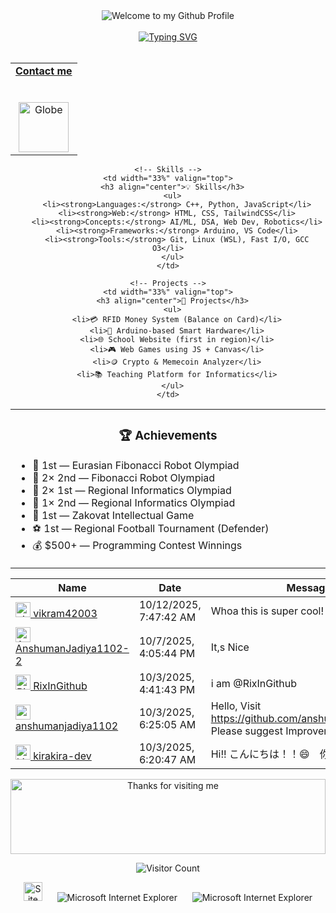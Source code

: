 <!-- "Hero" Header -->
<div align="center">
  <img src="https://github.com/BrunnerLivio/brunnerlivio/blob/master/images/welcome.png?raw=true" style="max-width: 100%;" alt="Welcome to my Github Profile" />
  <br />
  <br />
          <a href="https://git.io/typing-svg"><img src="https://readme-typing-svg.demolab.com?font=Fira+Code&pause=1000&width=435&lines=My+name+is+Muhammadrasul" alt="Typing SVG" /></a>
  <br />
  <br />

<!-- Social -->
<table width="100%" align="center">
<tr>
<td align="center">
  <a href="https://t.me/kari_move">
    <strong>Contact me</strong>
    <br /><br /><br />
      <img alt="Globe" height="80" src="https://i.ibb.co/8g0txKdn/globe.png">   
  </a>
</td>
</tr>
</table>

<table align="center">
  <tr>
    <!-- Achievements -->
    <td width="33%" valign="top">
      <h3 align="center">🏆 Achievements</h3>
      <ul>
        <li>🥇 1st — Eurasian Fibonacci Robot Olympiad</li>
        <li>🥈 2× 2nd — Fibonacci Robot Olympiad</li>
        <li>🥇 2× 1st — Regional Informatics Olympiad</li>
        <li>🥈 1× 2nd — Regional Informatics Olympiad</li>
        <li>🥇 1st — Zakovat Intellectual Game</li>
        <li>⚽ 1st — Regional Football Tournament (Defender)</li>
        <li>💰 $500+ — Programming Contest Winnings</li>
      </ul>
    </td>

    <!-- Skills -->
    <td width="33%" valign="top">
      <h3 align="center">💡 Skills</h3>
      <ul>
        <li><strong>Languages:</strong> C++, Python, JavaScript</li>
        <li><strong>Web:</strong> HTML, CSS, TailwindCSS</li>
        <li><strong>Concepts:</strong> AI/ML, DSA, Web Dev, Robotics</li>
        <li><strong>Frameworks:</strong> Arduino, VS Code</li>
        <li><strong>Tools:</strong> Git, Linux (WSL), Fast I/O, GCC O3</li>
      </ul>
    </td>

    <!-- Projects -->
    <td width="33%" valign="top">
      <h3 align="center">🚀 Projects</h3>
      <ul>
        <li>💳 RFID Money System (Balance on Card)</li>
        <li>🧠 Arduino-based Smart Hardware</li>
        <li>🌐 School Website (first in region)</li>
        <li>🎮 Web Games using JS + Canvas</li>
        <li>🪙 Crypto & Memecoin Analyzer</li>
        <li>📚 Teaching Platform for Informatics</li>
      </ul>
    </td>
  </tr>
</table>















<!-- Guestbook -->
| Name | Date | Message |
|---|---|---|
| <a href="https://github.com/vikram42003"><img width="24" src="https://avatars.githubusercontent.com/u/64071211?s=24&u=9c8e34fce7494b3e25c5f1ee1eb55800e940e79a&v=4" alt="vikram42003" /> vikram42003</a> |10/12/2025, 7:47:42 AM|Whoa this is super cool!|
| <a href="https://github.com/AnshumanJadiya1102-2"><img width="24" src="https://avatars.githubusercontent.com/u/229737245?s=24&u=42acef0930af7a6f6ca8ef9d98f07c878573373a&v=4" alt="AnshumanJadiya1102-2" /> AnshumanJadiya1102-2</a> |10/7/2025, 4:05:44 PM|It,s Nice|
| <a href="https://github.com/RixInGithub"><img width="24" src="https://avatars.githubusercontent.com/u/87478581?s=24&u=8c3395853dbe6352ce04bc223a26f94576fe8a0e&v=4" alt="RixInGithub" /> RixInGithub</a> |10/3/2025, 4:41:43 PM|i am @RixInGithub|
| <a href="https://github.com/anshumanjadiya1102"><img width="24" src="https://avatars.githubusercontent.com/u/225169841?s=24&u=5282c59b24c18e0e2672c2ff79bcf67b6dc3c5c1&v=4" alt="anshumanjadiya1102" /> anshumanjadiya1102</a> |10/3/2025, 6:25:05 AM|Hello, Visit https://github.com/anshumanjadiya1102. Please suggest Improvements...|
| <a href="https://github.com/kirakira-dev"><img width="24" src="https://avatars.githubusercontent.com/u/201024996?s=24&u=55f069aec161c60ff135446f5a98bdc46e3204bd&v=4" alt="kirakira-dev" /> kirakira-dev</a> |10/3/2025, 6:20:47 AM|Hi!! こんにちは！！😄　你好👋！！|
<!-- /Guestbook -->

<!-- Footer -->

<div align="center">

<img height="120" alt="Thanks for visiting me" width="100%" src="https://raw.githubusercontent.com/BrunnerLivio/brunnerlivio/master/images/marquee.svg" />
<br />

![Visitor Count](https://profile-counter.glitch.me/brunnerlivio/count.svg)


<img src="https://raw.githubusercontent.com/BrunnerLivio/brunnerlivio/master/images/notepad.gif" alt="Site created with Notepad" height="30" />
<!-- "margin-right: whatever;" -->
<span>&nbsp;&nbsp;&nbsp;&nbsp;</span>  
<img src="https://raw.githubusercontent.com/BrunnerLivio/brunnerlivio/master/images/ie_logo.gif" alt="Microsoft Internet Explorer" />
<span>&nbsp;&nbsp;&nbsp;&nbsp;</span>  
<img src="https://raw.githubusercontent.com/BrunnerLivio/brunnerlivio/master/images/noframes.gif" alt="Microsoft Internet Explorer" />

</div>
